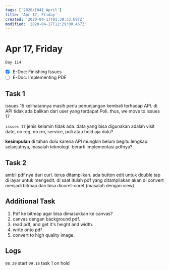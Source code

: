 ```yaml
---
tags: ['2020/[04] April']
title: 'Apr 17, Friday'
created: '2020-04-17T01:39:33.697Z'
modified: '2020-04-17T12:29:00.467Z'
---
```


# Apr 17, Friday

`Day 114`

- [x] E-Doc: Finishing Issues
- [ ] E-Doc: Implementing PDF

## Task 1
issues 15 kelihatannya masih perlu penunjangan kembali terhadap API. 
di API tidak ada balikan dari user yang terdapat Poli.
thus, we move to issues 17

`issues 17`
jenis kelamin tidak ada. data yang bisa digunakan adalah 
visit date, no reg, no rm, service, poli
atau hold aja dulu? 

**kesimpulan**
di tahan dulu karena API mungkin belum begitu lengkap. selanjutnya, masalah teknologi. berarti implementasi pdfnya?

## Task 2
ambil pdf nya dari curl. terus ditampilkan. ada button edit untuk double tap di layar untuk mengedit. di saat itulah pdf yang ditampilakan akan di convert menjadi bitmap dan bisa dicoret-coret (masalah dengan view)

## Additional Task
1. Pdf ke bitmap agar bisa dimasukkan ke canvas?
2. canvas dengan background pdf.
3. read pdf, and get it's height and width.
4. write onto pdf
5. convert to high quality image. 

## Logs
`08.39` start
`09.18` task 1 on hold

